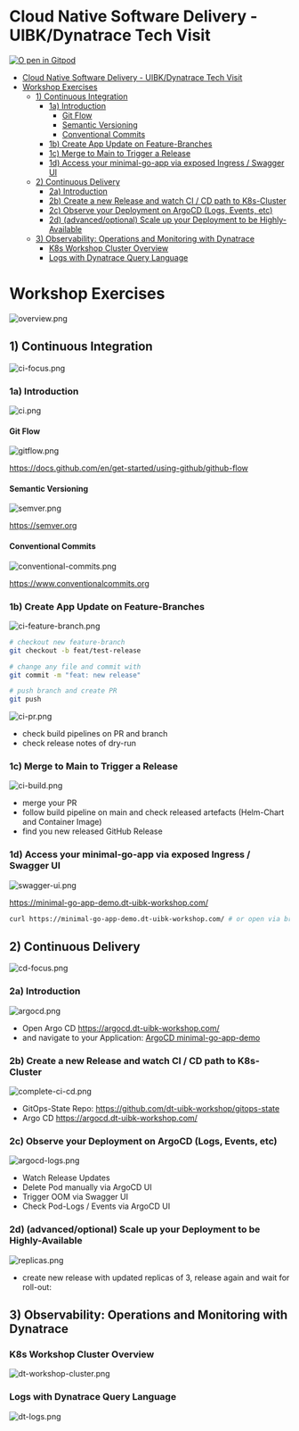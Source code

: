 # Cloud Native Software Delivery - UIBK/Dynatrace Tech Visit

[![O
pen in Gitpod](https://gitpod.io/button/open-in-gitpod.svg)](https://gitpod.io/#https://github.com/dt-uibk-workshop/minimal-go-app-demo)

<!-- TOC -->

* [Cloud Native Software Delivery - UIBK/Dynatrace Tech Visit](#cloud-native-software-delivery---uibkdynatrace-tech-visit)
* [Workshop Exercises](#workshop-exercises)
    * [1) Continuous Integration](#1-continuous-integration)
        * [1a) Introduction](#1a-introduction)
            * [Git Flow](#git-flow)
            * [Semantic Versioning](#semantic-versioning)
            * [Conventional Commits](#conventional-commits)
        * [1b) Create App Update on Feature-Branches](#1b-create-app-update-on-feature-branches)
        * [1c) Merge to Main to Trigger a Release](#1c-merge-to-main-to-trigger-a-release)
        * [1d) Access your minimal-go-app via exposed Ingress / Swagger UI](#1d-access-your-minimal-go-app-via-exposed-ingress--swagger-ui)
    * [2) Continuous Delivery](#2-continuous-delivery)
        * [2a) Introduction](#2a-introduction)
        * [2b) Create a new Release and watch CI / CD path to K8s-Cluster](#2b-create-a-new-release-and-watch-ci--cd-path-to-k8s-cluster)
        * [2c) Observe your Deployment on ArgoCD (Logs, Events, etc)](#2c-observe-your-deployment-on-argocd-logs-events-etc)
        * [2d) (advanced/optional) Scale up your Deployment to be Highly-Available](#2d-advancedoptional-scale-up-your-deployment-to-be-highly-available)
    * [3) Observability: Operations and Monitoring with Dynatrace](#3-observability-operations-and-monitoring-with-dynatrace)
        * [K8s Workshop Cluster Overview](#k8s-workshop-cluster-overview)
        * [Logs with Dynatrace Query Language](#logs-with-dynatrace-query-language)

<!-- TOC -->

# Workshop Exercises

![overview.png](docs%2Fimg%2Foverview.png)

## 1) Continuous Integration

![ci-focus.png](docs%2Fimg%2Fci-focus.png)

### 1a) Introduction

![ci.png](docs%2Fimg%2Fci.png)

#### Git Flow

![gitflow.png](docs%2Fimg%2Fgitflow.png)

https://docs.github.com/en/get-started/using-github/github-flow

#### Semantic Versioning

![semver.png](docs%2Fimg%2Fsemver.png)

https://semver.org

#### Conventional Commits

![conventional-commits.png](docs%2Fimg%2Fconventional-commits.png)

https://www.conventionalcommits.org

### 1b) Create App Update on Feature-Branches

![ci-feature-branch.png](docs%2Fimg%2Fci-feature-branch.png)

```bash
# checkout new feature-branch
git checkout -b feat/test-release

# change any file and commit with
git commit -m "feat: new release"

# push branch and create PR
git push
```

![ci-pr.png](docs%2Fimg%2Fci-pr.png)

* check build pipelines on PR and branch
* check release notes of dry-run

### 1c) Merge to Main to Trigger a Release

![ci-build.png](docs%2Fimg%2Fci-build.png)

* merge your PR
* follow build pipeline on main and check released artefacts (Helm-Chart and Container Image)
* find you new released GitHub Release

### 1d) Access your minimal-go-app via exposed Ingress / Swagger UI

![swagger-ui.png](docs%2Fimg%2Fswagger-ui.png)

https://minimal-go-app-demo.dt-uibk-workshop.com/

```bash
curl https://minimal-go-app-demo.dt-uibk-workshop.com/ # or open via browser
```

## 2) Continuous Delivery

![cd-focus.png](docs%2Fimg%2Fcd-focus.png)

### 2a) Introduction

![argocd.png](docs%2Fimg%2Fargocd.png)

* Open Argo CD https://argocd.dt-uibk-workshop.com/
* and navigate to your
  Application: [ArgoCD minimal-go-app-demo](https://argocd.dt-uibk-workshop.com/applications/argocd/minimal-go-app-demo.minimal-go-app-demo?view=tree&resource=)

### 2b) Create a new Release and watch CI / CD path to K8s-Cluster

![complete-ci-cd.png](docs%2Fimg%2Fcomplete-ci-cd.png)

* GitOps-State Repo: https://github.com/dt-uibk-workshop/gitops-state
* Argo CD https://argocd.dt-uibk-workshop.com/

### 2c) Observe your Deployment on ArgoCD (Logs, Events, etc)

![argocd-logs.png](docs%2Fimg%2Fargocd-logs.png)

* Watch Release Updates
* Delete Pod manually via ArgoCD UI
* Trigger OOM via Swagger UI
* Check Pod-Logs / Events via ArgoCD UI

### 2d) (advanced/optional) Scale up your Deployment to be Highly-Available

![replicas.png](docs%2Fimg%2Freplicas.png)

* create new release with updated replicas of 3, release again and wait for roll-out:

## 3) Observability: Operations and Monitoring with Dynatrace

### K8s Workshop Cluster Overview

![dt-workshop-cluster.png](docs%2Fimg%2Fdt-workshop-cluster.png)

### Logs with Dynatrace Query Language

![dt-logs.png](docs%2Fimg%2Fdt-logs.png)